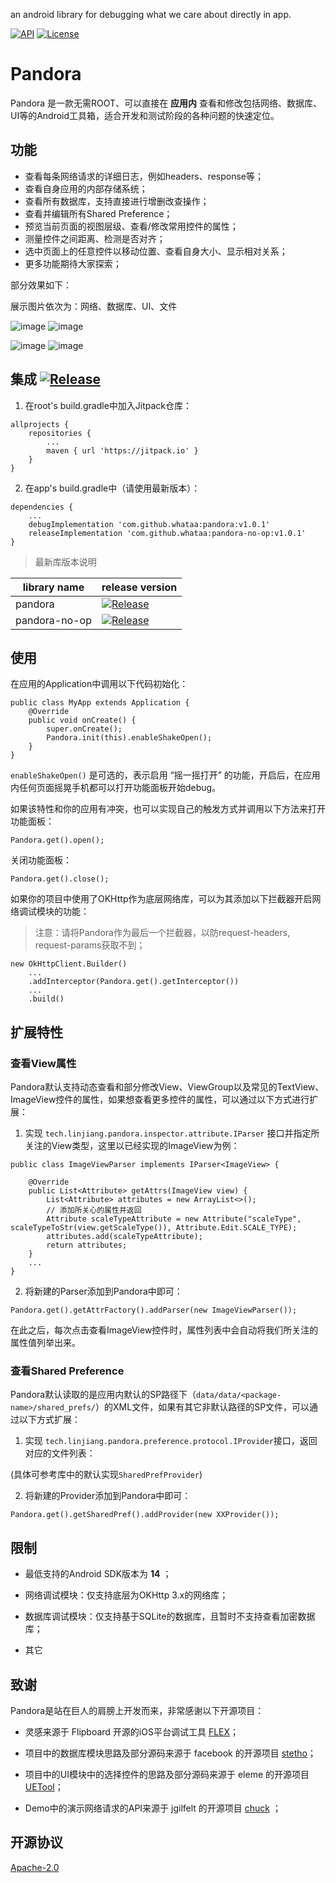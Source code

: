 an android library for debugging what we care about directly in app.

 [![API](https://img.shields.io/badge/API-14%2B-brightgreen.svg?style=flat)](https://android-arsenal.com/api?level=14)  [![License](https://img.shields.io/badge/license-Apache%202.0-blue.svg)](https://github.com/whataa/pandora-no-op/blob/master/LICENSE)

# Pandora

Pandora 是一款无需ROOT、可以直接在 **应用内** 查看和修改包括网络、数据库、UI等的Android工具箱，适合开发和测试阶段的各种问题的快速定位。

## 功能
- 查看每条网络请求的详细日志，例如headers、response等；
- 查看自身应用的内部存储系统；
- 查看所有数据库，支持直接进行增删改查操作；
- 查看并编辑所有Shared Preference；
- 预览当前页面的视图层级、查看/修改常用控件的属性；
- 测量控件之间距离、检测是否对齐；
- 选中页面上的任意控件以移动位置、查看自身大小、显示相对关系；
- 更多功能期待大家探索；

部分效果如下：

展示图片依次为：网络、数据库、UI、文件

![image](https://note.youdao.com/yws/api/personal/file/WEB5d90fab5127f1cf2664a976380a89418?method=download&shareKey=a9f6caf76cc9abef7d17271b435ca030) ![image](https://note.youdao.com/yws/api/personal/file/WEB681b1401d6f40a7dcdf480b2aff33bef?method=download&shareKey=9e2596df7e42fad75ee3f4fe99766814)

![image](https://note.youdao.com/yws/api/personal/file/WEB46cceded39144f21327bbc113938eb42?method=download&shareKey=6a7a0a7e863a4c75a5f62fcd62d5092a) ![image](https://note.youdao.com/yws/api/personal/file/WEB710b73c107e189afab614b00428b4f7a?method=download&shareKey=d53c1f09302225d6aa293ae023f40d13)






 
## 集成 [![Release](https://jitpack.io/v/whataa/pandora.svg)](https://jitpack.io/#whataa/pandora)

1. 在root's build.gradle中加入Jitpack仓库：
```
allprojects {
    repositories {
        ...
        maven { url 'https://jitpack.io' }
    }
}
```
2. 在app's build.gradle中（请使用最新版本）：
```
dependencies {
    ...
    debugImplementation 'com.github.whataa:pandora:v1.0.1'
    releaseImplementation 'com.github.whataa:pandora-no-op:v1.0.1'
}  
```

> 最新库版本说明

library name | release version
---|---
pandora | [![Release](https://jitpack.io/v/whataa/pandora.svg)](https://jitpack.io/#whataa/pandora)
pandora-no-op | [![Release](https://jitpack.io/v/whataa/pandora-no-op.svg)](https://jitpack.io/#whataa/pandora-no-op)

## 使用

在应用的Application中调用以下代码初始化：

```
public class MyApp extends Application {
    @Override
    public void onCreate() {
        super.onCreate();
        Pandora.init(this).enableShakeOpen();
    }
}
```
`enableShakeOpen()` 是可选的，表示启用 “摇一摇打开” 的功能，开启后，在应用内任何页面摇晃手机都可以打开功能面板开始debug。  

如果该特性和你的应用有冲突，也可以实现自己的触发方式并调用以下方法来打开功能面板：

```
Pandora.get().open();
```

关闭功能面板：

```
Pandora.get().close();
```

如果你的项目中使用了OKHttp作为底层网络库，可以为其添加以下拦截器开启网络调试模块的功能：

> 注意：请将Pandora作为最后一个拦截器，以防request-headers, request-params获取不到；

```
new OkHttpClient.Builder()
    ...
    .addInterceptor(Pandora.get().getInterceptor())
    ...
    .build()
```

## 扩展特性

### 查看View属性
Pandora默认支持动态查看和部分修改View、ViewGroup以及常见的TextView、ImageView控件的属性，如果想查看更多控件的属性，可以通过以下方式进行扩展：

1. 实现 `tech.linjiang.pandora.inspector.attribute.IParser` 接口并指定所关注的View类型，这里以已经实现的ImageView为例：
```
public class ImageViewParser implements IParser<ImageView> {

    @Override
    public List<Attribute> getAttrs(ImageView view) {
        List<Attribute> attributes = new ArrayList<>();
        // 添加所关心的属性并返回
        Attribute scaleTypeAttribute = new Attribute("scaleType", scaleTypeToStr(view.getScaleType()), Attribute.Edit.SCALE_TYPE);
        attributes.add(scaleTypeAttribute);
        return attributes;
    }
    ...
}
```
2. 将新建的Parser添加到Pandora中即可：
```
Pandora.get().getAttrFactory().addParser(new ImageViewParser());
```
在此之后，每次点击查看ImageView控件时，属性列表中会自动将我们所关注的属性值列举出来。

### 查看Shared Preference
Pandora默认读取的是应用内默认的SP路径下（`data/data/<package-name>/shared_prefs/`）的XML文件，如果有其它非默认路径的SP文件，可以通过以下方式扩展：
1. 实现 `tech.linjiang.pandora.preference.protocol.IProvider`接口，返回对应的文件列表： 

(具体可参考库中的默认实现`SharedPrefProvider`)

2. 将新建的Provider添加到Pandora中即可：
```
Pandora.get().getSharedPref().addProvider(new XXProvider());
```



## 限制

- 最低支持的Android SDK版本为 **14** ；

- 网络调试模块：仅支持底层为OKHttp 3.x的网络库；

- 数据库调试模块：仅支持基于SQLite的数据库，且暂时不支持查看加密数据库；

- 其它

## 致谢

Pandora是站在巨人的肩膀上开发而来，非常感谢以下开源项目：

- 灵感来源于 Flipboard 开源的iOS平台调试工具 [FLEX](https://github.com/Flipboard/FLEX)；

- 项目中的数据库模块思路及部分源码来源于 facebook 的开源项目 [stetho](https://github.com/facebook/stetho)；

- 项目中的UI模块中的选择控件的思路及部分源码来源于 eleme 的开源项目 [UETool](https://github.com/eleme/UETool)；

- Demo中的演示网络请求的API来源于 jgilfelt 的开源项目 [chuck](https://github.com/jgilfelt/chuck) ；

## 开源协议
[Apache-2.0](https://opensource.org/licenses/Apache-2.0)

